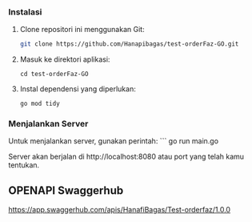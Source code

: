 ### Instalasi
1. Clone repositori ini menggunakan Git:
   ```bash
   git clone https://github.com/Hanapibagas/test-orderFaz-GO.git

2. Masuk ke direktori aplikasi:
    ```
    cd test-orderFaz-GO

3. Instal dependensi yang diperlukan:
    ```
    go mod tidy

### Menjalankan Server
Untuk menjalankan server, gunakan perintah:
    ```
    go run main.go

Server akan berjalan di http://localhost:8080 atau port yang telah kamu tentukan.

## OPENAPI Swaggerhub
https://app.swaggerhub.com/apis/HanafiBagas/Test-orderfaz/1.0.0
